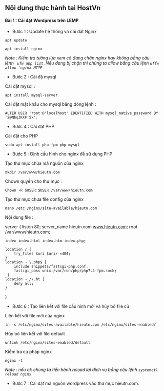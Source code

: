 ## Nội dung thực hành tại HostVn 
#### Bài 1 : Cài đặt Wordpress trên LEMP 

* Bước 1 : Update hệ thống và cài đặt Nginx 

`apt update`

`apt install nginx`

*Note : Kiểm tra tường lửa xem có đang chặn nginx hay không bằng câu lệnh ` ufw app list` .Nếu đang bị chặn thì chúng ta allow bằng câu lệnh `uffw allow 'nginx HTTP`*



* Bước 2 :  Cài đặ mysql 

Cài đặt mysql : 

`apt install mysql-server`

Cài đặt mật khẩu cho mysql bằng dòng lệnh : 

`ALTER USER 'root'@'localhost' IDENTIFIED WITH mysql_native_password BY '2@NhqJKXF!5k';`

* Bước 4 : Cài đặt PHP 

Cài đặt cho PHP

`sudo apt install php-fpm php-mysql`

* Bước 5 : Định cấu hình cho nginx để sử dụng PHP 

Tạo thư mục chứa mã nguồn của nginx 

`mkdir /var/www/hieutn.com`

Chown quyền cho thư mục : 

`Chown -R $USER:$USER /var/www/hieutn.com`

Tạo thư mục chưa file config của nginx

`nano /etc /nginx/site-available/hieutn.com`

Nội dung file : 

server {
    listen 80;
    server_name hieutn.com www.hieutn.com;
    root /var/www/hieutn.com;

    index index.html index.htm index.php;

    location / {
        try_files $uri $uri/ =404;
    }
    location ~ \.php$ {
        include snippets/fastcgi-php.conf;
        fastcgi_pass unix:/var/run/php/php7.4-fpm.sock;
     }
    location ~ /\.ht {
        deny all;
    }
}

* Bước 6 : Tạo liên kết với file cấu hình mới và hủy bỏ file cũ 

Liên kết với file mới của nginx 

`ln -s /etc/nginx/sites-available/hieutn.com /etc/nginx/sites-enabled/`

Hủy bỏ liên kết với file default 

`unlink /etc/nginx/sites-enabled/default`

Kiểm tra cú pháp nginx 

`nginx -t`

*Note : nếu ok chúng ta tiến hành reload lại dịch vụ bằng câu lệnh `systemctl reload nginx`*

* Bước 7 : Cài đặt mã nguồn wordpress vào thư mục hieutn.com.




